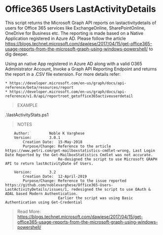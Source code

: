 # Office365 Users LastActivityDetails

This script returns the Microsoft Graph API reports on lastactivitydetails of users for Office 365 services like ExchangeOnline, SharePointOnline, OneDrive for Business etc.
The reporting is made based on a Native Application registered in Azure AD. Please follow the article https://blogs.technet.microsoft.com/dawiese/2017/04/15/get-office365-usage-reports-from-the-microsoft-graph-using-windows-powershell/ to dig deeper.

Using an native App registered in Azure AD along with a valid O365 Administrator Account, Invoke a Graph API Reporting Endpoint and returns the report in a .CSV file extension.
For more details refer:

    * https://developer.microsoft.com/en-us/graph/docs/api-reference/beta/resources/report
    * https://developer.microsoft.com/en-us/graph/docs/api-reference/v1.0/api/reportroot_getoffice365activeuserdetail


> EXAMPLE

.\lastActivityStats.ps1

> NOTES
        
        Author:         Noble K Varghese
        Version:        3.0.1
            Creation Date:  15-May-2018
            Purpose/Change: Reference to the article https://www.petri.com/get-mailboxstatistics-cmdlet-wrong, Last Login Date Reported by the Get-MailboxStatistics Cmdlet was not accurate.
                            Re-designed the script to use Microsoft GRAPH API to return lastActivityDate of Users.
        
        Version:        3.2
            Creation Date:  12-April-2019
            Purpose/Change: Reference to the issue reported https://github.com/noblevarghese/Office365-Users-LastActivityDetails/issues/1, redesigned the script to use OAuth & ADAL based Modern Authentication.
                            Earlier the script was using Basic Authentication using Get-Credential

> Read More:
https://blogs.technet.microsoft.com/dawiese/2017/04/15/get-office365-usage-reports-from-the-microsoft-graph-using-windows-powershell/
